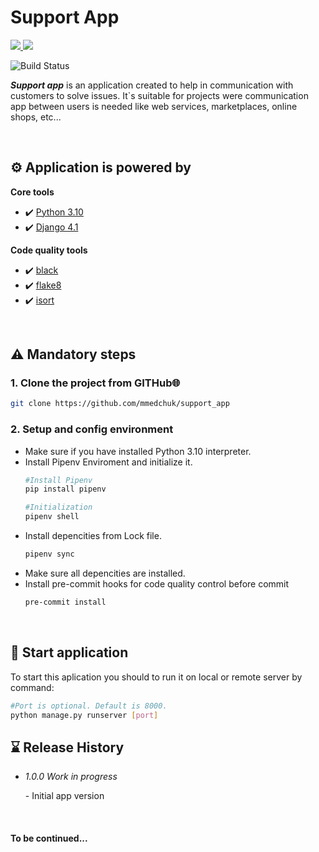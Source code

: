 # Support App

<a href="https://www.python.org/downloads/release/python-3100/">
    <img src="https://img.shields.io/badge/python_versions-3.10+-blue.svg">
</a>
<a href="https://www.djangoproject.com/">
    <img src="https://img.shields.io/badge/django-4.1.0-blue">
</a>
<a img src="https://img.shields.io/badge/django-4.1.0-blue/">
</a>

![Build Status](https://github.com/mmedchuk/support_app/actions/workflows/code_quality.yml/badge.svg?branch=main)
</br>

<p align="left"><span style="font-style: italic; font-weight: bold">Support app</span> is an application created to help in communication with customers to solve issues. It`s suitable for projects were communication app between users is needed like web services, marketplaces, online shops, etc... </p>

</br>

## :gear: Application is powered by

**Core tools**

- ✔️ [Python 3.10](https://www.python.org/downloads/release/python-3100/)
- ✔️ [Django 4.1](https://www.djangoproject.com/)

**Code quality tools**

- ✔️ [black](https://github.com/psf/black)
- ✔️ [flake8](https://github.com/pycqa/flake8)
- ✔️ [isort](https://github.com/PyCQA/isort)

</br>

## ⚠️ Mandatory steps

### 1. Clone the project from GITHub🌐

```bash
git clone https://github.com/mmedchuk/support_app
```

### 2. Setup and config environment 
<ul>
<li>Make sure if you have installed Python 3.10 interpreter.</li>
<li>Install Pipenv Enviroment and initialize it.</li>

```bash
#Install Pipenv
pip install pipenv

#Initialization
pipenv shell
```
<li>Install depencities from Lock file.</li>

```bash
pipenv sync
```
<li>Make sure all depencities are installed.</li>
<li>Install pre-commit hooks for code quality control before commit</li>

```bash
pre-commit install
```

</ul>

</br>

## 🏃 Start application
<p>To start this aplication you should to run it on local or remote server by command:</p>

```bash
#Port is optional. Default is 8000.
python manage.py runserver [port] 
```

## ⌛ Release History
<ul>
<li style="font-style: italic">1.0.0 Work in progress</li>
<p>- Initial app version</p>

</ul>

</br>

#### To be continued...
